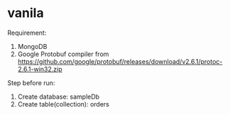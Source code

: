 # vanila

Requirement:
1. MongoDB
2. Google Protobuf compiler from https://github.com/google/protobuf/releases/download/v2.6.1/protoc-2.6.1-win32.zip

Step before run:
1. Create database: sampleDb
2. Create table(collection): orders